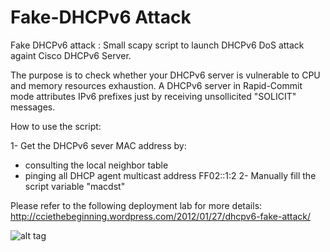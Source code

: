 Fake-DHCPv6 Attack
==================

Fake DHCPv6 attack : Small scapy script to launch DHCPv6 DoS attack againt Cisco DHCPv6 Server.

The purpose is to check whether your DHCPv6 server is vulnerable to CPU and memory resources exhaustion.
A DHCPv6 server in Rapid-Commit mode attributes IPv6 prefixes just by receiving unsollicited "SOLICIT" messages.

How to use the script:

1- Get the DHCPv6 sever MAC address by:
  - consulting the local neighbor table
  - pinging all DHCP agent multicast address FF02::1:2
2- Manually fill the script variable "macdst"

Please refer to the following deployment lab for more details:
http://cciethebeginning.wordpress.com/2012/01/27/dhcpv6-fake-attack/


![alt tag](https://cciethebeginning.files.wordpress.com/2012/01/012712_0920_dhcpv6fakea1.jpg)
